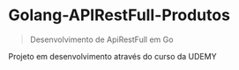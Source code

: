 # Golang-APIRestFull-Produtos

> Desenvolvimento de ApiRestFull em Go

Projeto em desenvolvimento através do curso da UDEMY


